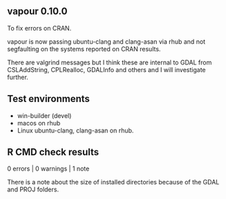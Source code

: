 ## vapour 0.10.0

To fix errors on CRAN. 

vapour is now passing ubuntu-clang and clang-asan via rhub and not segfaulting on the systems reported on 
CRAN results. 

There are valgrind messages but I think these are internal to GDAL from CSLAddString, CPLRealloc, GDALInfo and others and I will investigate further. 

## Test environments

* win-builder (devel)
* macos on rhub
* Linux ubuntu-clang, clang-asan on rhub. 

## R CMD check results

0 errors | 0 warnings | 1 note

There is a note about the size of installed directories  because 
 of the GDAL and PROJ folders. 


